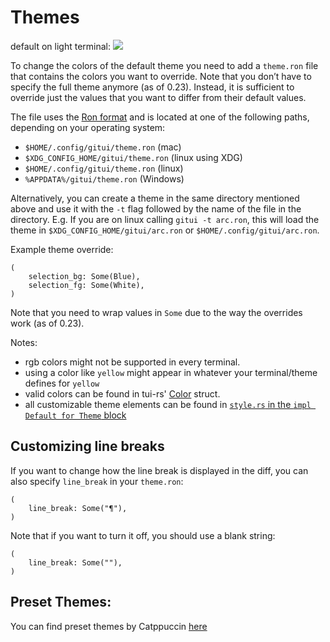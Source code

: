 # Themes

default on light terminal:
![](assets/light-theme.png)

To change the colors of the default theme you need to add a `theme.ron` file that contains the colors you want to override. Note that you don’t have to specify the full theme anymore (as of 0.23). Instead, it is sufficient to override just the values that you want to differ from their default values.

The file uses the [Ron format](https://github.com/ron-rs/ron) and is located at one of the following paths, depending on your operating system:

* `$HOME/.config/gitui/theme.ron` (mac)
* `$XDG_CONFIG_HOME/gitui/theme.ron` (linux using XDG)
* `$HOME/.config/gitui/theme.ron` (linux)
* `%APPDATA%/gitui/theme.ron` (Windows)

Alternatively, you can create a theme in the same directory mentioned above and use it with the `-t` flag followed by the name of the file in the directory. E.g. If you are on linux calling `gitui -t arc.ron`, this will load the theme in `$XDG_CONFIG_HOME/gitui/arc.ron` or `$HOME/.config/gitui/arc.ron`.

Example theme override:

```
(
    selection_bg: Some(Blue),
    selection_fg: Some(White),
)
```

Note that you need to wrap values in `Some` due to the way the overrides work (as of 0.23).

Notes:

* rgb colors might not be supported in every terminal. 
* using a color like `yellow` might appear in whatever your terminal/theme defines for `yellow`
* valid colors can be found in tui-rs' [Color](https://docs.rs/tui/0.12.0/tui/style/enum.Color.html) struct. 
* all customizable theme elements can be found in [`style.rs` in the `impl Default for Theme` block](https://github.com/extrawurst/gitui/blob/master/src/ui/style.rs#L305)

## Customizing line breaks

If you want to change how the line break is displayed in the diff, you can also specify `line_break` in your `theme.ron`:

```
(
    line_break: Some("¶"),
)
```

Note that if you want to turn it off, you should use a blank string:

```
(
    line_break: Some(""),
)
```
## Preset Themes:
You can find preset themes by Catppuccin [here](https://github.com/catppuccin/gitui.git)
